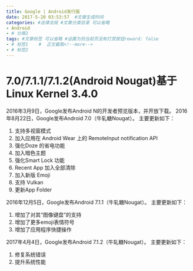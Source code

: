 ```yaml
---
title: Google | Android发行版
date: 2017-5-20 03:53:57  #文章生成时间
categories: #法律法规 #文章分类目录 可以省略
- Android
- # 分类2
tags: #文章标签 可以省略 #设置为则当前页没有打赏按钮reward: false
- # 标签1    #  正文截取<!--more-->
- # 标签2
---
```

# 7.0/7.1.1/7.1.2(Android Nougat)基于Linux Kernel 3.4.0 #
2016年3月9日，Google发布Android N的开发者预览版本，并开放下载。
2016年8月22日，Google发布Android 7.0（牛轧糖Nougat）。 主要更新如下：

1. 支持多视窗模式
2. 加入应用在 Android Wear 上的 RemoteInput notification API
3. 强化Doze 的省电功能
4. 加入暗色主题
5. 强化Smart Lock 功能
6. Recent App 加入全部清除
7. 加入新版 Emoji
8. 支持 Vulkan
9. 更新App Folder

2016年12月5日，Google发布Android 7.1.1（牛轧糖Nougat）。 主要更新如下：

1. 增加了对其“图像键盘”的支持
2. 增加了更多emoji表情符号
3. 增加了应用程序快捷操作

2017年4月4日，Google发布Android 7.1.2（牛轧糖Nougat）。 主要更新如下：

1. 修复系统错误
2. 提升系统性能

